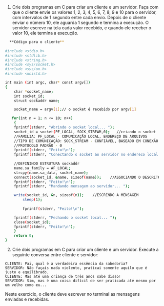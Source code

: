 1. Crie dois programas em C para criar um cliente e um servidor. Faça com que o cliente envie os valores 1, 2, 3, 4, 5, 6, 7, 
8, 9 e 10 para o servidor, com intervalos de 1 segundo entre cada envio. Depois de o cliente enviar o número 10, ele aguarda 1 
segundo e termina a execução. O servidor escreve na tela cada valor recebido, e quando ele receber o valor 10, ele termina a 
execução.

```bash
  **Código para o cliente** 
  
#include <stdio.h>
#include <stdlib.h>
#include <string.h>
#include <sys/socket.h>
#include <sys/un.h>
#include <unistd.h>

int main (int argc, char* const argv[])
{
	char *socket_name;
	int socket_id;
	struct sockaddr name;

	socket_name = argv[1];// o socket é recebido por argv[1]

   for(int n = 1; n <= 10; n++)
    {      
	fprintf(stderr, "Abrindo o socket local... ");
	socket_id = socket(PF_LOCAL, SOCK_STREAM,0);   //criando o socket
	//FAMILIA: PF_LOCAL - COMUNICAÇÃO LOCAL, ENDEREÇO DE ARQUIVOS
	//TIPO DE COMUNICAÇÃO: SOCK_STREAM - CONFIÁVEL, BASEADO EM CONEXÃO
	//PROTOCOLO PADRÃO - 0 
	fprintf(stderr, "Feito!\n");
	fprintf(stderr, "Conectando o socket ao servidor no endereco local \"%s\"... ", socket_name);
    
	//DEFININDO ESTRUTURA sockaddr
	name.sa_family = AF_LOCAL;
	strcpy(name.sa_data, socket_name);
   	connect(socket_id, &name, sizeof(name));    //ASSOCIANDO O DESCRITOR A ESTRUTURA, QUE TEM O ENDERECO
	fprintf(stderr, "Feito!\n");
	fprintf(stderr, "Mandando mensagem ao servidor... ");

   	write(socket_id, &n, sizeof(n));    //ESCRENDO A MENSAGEM
        sleep(1);
    
        fprintf(stderr, "Feito!\n");

	fprintf(stderr, "Fechando o socket local... ");
	close(socket_id);
	fprintf(stderr, "Feito!\n");
    }
	return 0;
}
```

2. Crie dois programas em C para criar um cliente e um servidor. Execute a seguinte conversa entre cliente e servidor:

```
CLIENTE: Pai, qual é a verdadeira essência da sabedoria?
SERVIDOR: Não façais nada violento, praticai somente aquilo que é justo e equilibrado.
CLIENTE: Mas até uma criança de três anos sabe disso!
SERVIDOR: Sim, mas é uma coisa difícil de ser praticada até mesmo por um velho como eu...
```

Neste exercício, o cliente deve escrever no terminal as mensagens enviadas e recebidas.
